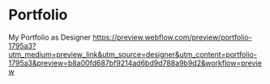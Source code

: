 # Portfolio
My Portfolio as Designer
https://preview.webflow.com/preview/portfolio-1795a3?utm_medium=preview_link&utm_source=designer&utm_content=portfolio-1795a3&preview=b8a00fd687bf9214ad6bd9d788a9b9d2&workflow=preview
